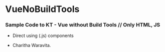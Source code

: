 # VueNoBuildTools
### Sample Code to KT - Vue without Build Tools // Only HTML, JS
- Direct using (.js) components

- Charitha Waravita.

